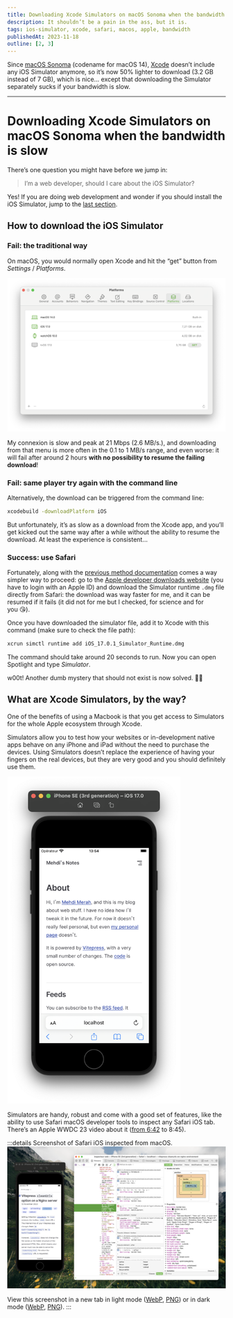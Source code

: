 ```yaml
---
title: Downloading Xcode Simulators on macOS Sonoma when the bandwidth is slow
description: It shouldn’t be a pain in the ass, but it is.
tags: ios-simulator, xcode, safari, macos, apple, bandwidth
publishedAt: 2023-11-18
outline: [2, 3]
---
```


Since [macOS Sonoma](https://www.apple.com/macos/sonoma/) (codename for macOS 14), [Xcode](https://developer.apple.com/xcode/) doesn’t include any iOS Simulator anymore, so it’s now 50% lighter to download (3.2 GB instead of 7 GB), which is nice… except that downloading the Simulator separately sucks if your bandwidth is slow.

---
# Downloading Xcode Simulators on macOS Sonoma when the bandwidth is slow

<datetime :date="$frontmatter.publishedAt" formatter="longdate"/>

There’s one question you might have before we jump in:

> I’m a web developer, should I care about the iOS Simulator?

Yes! If you are doing web development and wonder if you should install the iOS Simulator, jump to the [last section](#what-are-xcode-simulators-by-the-way).

## How to download the iOS Simulator

### Fail: the traditional way

On macOS, you would normally open Xcode and hit the “get” button from _Settings_ / _Platforms_.

<picture>
    <source media="(prefers-color-scheme: dark)" srcset="../public/content/xcode-settings-platforms-dark.webp" type="image/webp"/>
    <source media="(prefers-color-scheme: dark)" srcset="../public/content/xcode-settings-platforms-dark.png" type="image/png"/>
    <source media="(prefers-color-scheme: light)" srcset="../public/content/xcode-settings-platforms-light.webp" type="image/webp"/>
    <img src="../public/content/xcode-settings-platforms-light.png" alt="Xcode platforms settings, showing available platforms (macOS, iOS, watchOS, tvOS)." style="margin-inline: auto;" />
</picture>

My connexion is slow and peak at 21 Mbps (2.6 MB/s.), and downloading from that menu is more often in the 0.1 to 1 MB/s range, and even worse: it will fail after around 2 hours **with no possibility to resume the failing download**!

### Fail: same player try again with the command line

Alternatively, the download can be triggered from the command line:

```sh
xcodebuild -downloadPlatform iOS
```

But unfortunately, it’s as slow as a download from the Xcode app, and you’ll get kicked out the same way after a while without the ability to resume the download. At least the experience is consistent…

### Success: use Safari

Fortunately, along with the [previous method documentation](https://developer.apple.com/documentation/xcode/installing-additional-simulator-runtimes#Install-and-manage-Simulator-runtimes-from-the-command-line) comes a way simpler way to proceed: go to the [Apple developer downloads website](https://developer.apple.com/download/all/?q=ios%20Simulator%20runtime) (you have to login with an Apple ID) and download the Simulator runtime `.dmg` file directly from Safari: the download was way faster for me, and it can be resumed if it fails (it did not for me but I checked, for science and for you 😘).

Once you have downloaded the simulator file, add it to Xcode with this command (make sure to check the file path):

```sh
xcrun simctl runtime add iOS_17.0.1_Simulator_Runtime.dmg
```

The command should take around 20 seconds to run. Now you can open Spotlight and type _Simulator_.

w00t! Another dumb mystery that should not exist is now solved. 💁‍♂️

## What are Xcode Simulators, by the way?

One of the benefits of using a Macbook is that you get access to Simulators for the whole Apple ecosystem through Xcode.

Simulators allow you to test how your websites or in-development native apps behave on any iPhone and iPad without the need to purchase the devices. Using Simulators doesn’t replace the experience of having your fingers on the real devices, but they are very good and you should definitely use them.

<picture>
    <source media="(prefers-color-scheme: dark)" srcset="../public/content/simulator-mehdi-blog-dark.webp" type="image/webp"/>
    <source media="(prefers-color-scheme: dark)" srcset="../public/content/simulator-mehdi-blog-dark.png" type="image/png"/>
    <source media="(prefers-color-scheme: light)" srcset="../public/content/simulator-mehdi-blog-light.webp" type="image/webp" />
    <img src="../public/content/simulator-mehdi-blog-light.png" alt="Simulator showing an iPhone SE (3rd generation) using iOS 17.0. The About page of Mehdi Merah’s blog is displayed in Safari." width="400" style="margin-inline: auto;" />
</picture>

Simulators are handy, robust and come with a good set of features, like the ability to use Safari macOS developer tools to inspect any Safari iOS tab. There’s an Apple WWDC 23 video about it ([from 6:42](https://developer.apple.com/videos/play/wwdc2023/10262?time=402) to 8:45).

:::details Screenshot of Safari iOS inspected from macOS.
<picture>
    <source media="(prefers-color-scheme: dark)" srcset="../public/content/ios-simulator-safari-dark.webp" type="image/webp"/>
    <source media="(prefers-color-scheme: dark)" srcset="../public/content/ios-simulator-safari-dark.png" type="image/png"/>
    <source media="(prefers-color-scheme: light)" srcset="../public/content/ios-simulator-safari-light.webp" type="image/webp"/>
    <img src="../public/content/ios-simulator-safari-light.png" alt="Simulator showing an iPhone SE (3rd generation) using iOS 17.0. Next to its window is Safari macOS developer tools, with the element and styles panes visible." style="margin-inline: auto;" />
</picture>

View this screenshot in a new tab in light mode ([WebP](../public/content/ios-simulator-safari-light.webp), [PNG](../public/content/ios-simulator-safari-light.png)) or in dark mode ([WebP](../public/content/ios-simulator-safari-dark.webp), [PNG](../public/content/ios-simulator-safari-dark.png)).
:::
